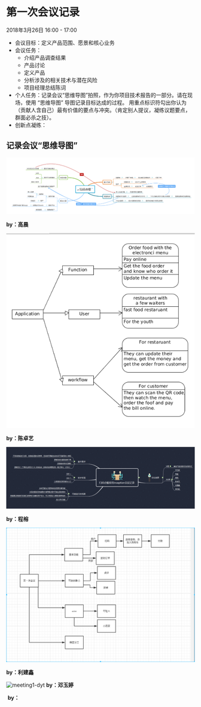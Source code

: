 # 第一次会议记录
2018年3月26日 16:00 - 17:00
* 会议目标：定义产品范围、愿景和核心业务
* 会议任务：
    * 介绍产品调查结果
    * 产品讨论 
    * 定义产品 
    * 分析涉及的相关技术与潜在风险
    * 项目经理总结陈词
* 个人任务：记录会议“思维导图”拍照，作为你项目技术报告的一部分。请在现场，使用 “思维导图” 导图记录目标达成的过程。 用重点标识符勾出你认为（贡献人含自己）最有价值的要点与冲突。（肯定别人提议，凝练议题要点，群面必杀之技）。
* 创新点凝练：

## 记录会议“思维导图”
![](../images/meeting1-gc.png)

**by：高晨**

![](../images/meeting1-joey.png)

**by：陈卓艺**

![](../images/meeting1-cr.png)

**by：程榕**

![](../images/meeting1-ljx.png)

**by：利建鑫**

![meeting1-dyt](https://github.com/sysu-badass/Dashboard/raw/master/images/meeting1-dyt.png)
**by：邓玉婷**

![]()
**by：**
